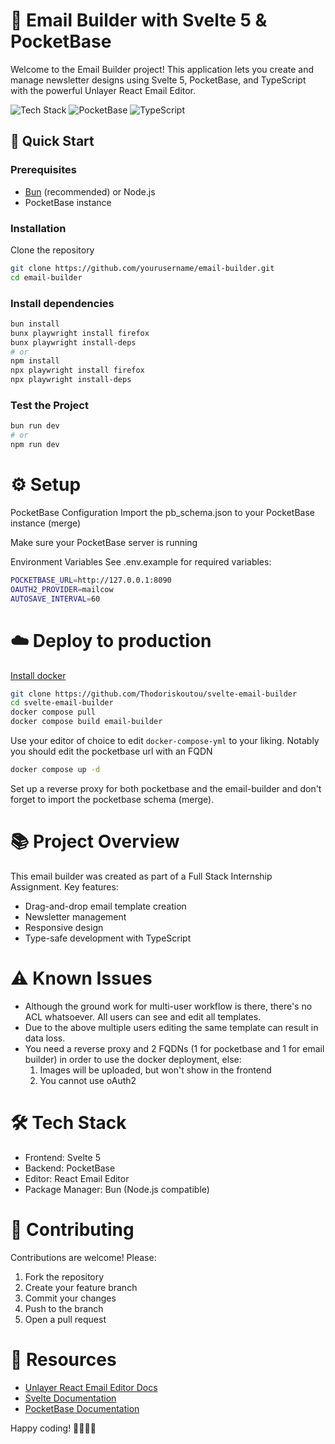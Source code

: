 # 📧 Email Builder with Svelte 5 & PocketBase

Welcome to the Email Builder project! This application lets you create and manage newsletter designs using Svelte 5, PocketBase, and TypeScript with the powerful Unlayer React Email Editor.

![Tech Stack](https://img.shields.io/badge/Svelte-5-FF3E00?logo=svelte)
![PocketBase](https://img.shields.io/badge/PocketBase-DB-2C4D7E)
![TypeScript](https://img.shields.io/badge/TypeScript-4.9.5-3178C6?logo=typescript)

## 🚀 Quick Start

### Prerequisites
- [Bun](https://bun.sh/) (recommended) or Node.js
- PocketBase instance

### Installation
Clone the repository
```bash
git clone https://github.com/yourusername/email-builder.git
cd email-builder

```
### Install dependencies
```bash
bun install
bunx playwright install firefox
bunx playwright install-deps
# or
npm install
npx playwright install firefox
npx playwright install-deps
```
### Test the Project
```bash
bun run dev
# or
npm run dev
```

# ⚙️ Setup
PocketBase Configuration
Import the pb_schema.json to your PocketBase instance (merge)

Make sure your PocketBase server is running

Environment Variables
See .env.example for required variables:
```bash
POCKETBASE_URL=http://127.0.0.1:8090
OAUTH2_PROVIDER=mailcow
AUTOSAVE_INTERVAL=60
```

# ☁️ Deploy to production
[Install docker](https://docs.docker.com/engine/install/)

```bash
git clone https://github.com/Thodoriskoutou/svelte-email-builder
cd svelte-email-builder
docker compose pull
docker compose build email-builder
```

Use your editor of choice to edit `docker-compose-yml` to your liking. Notably you should edit the pocketbase url with an FQDN

```bash
docker compose up -d
```

Set up a reverse proxy for both pocketbase and the email-builder and don't forget to import the pocketbase schema (merge).

# 📚 Project Overview
This email builder was created as part of a Full Stack Internship Assignment. Key features:

- Drag-and-drop email template creation
- Newsletter management
- Responsive design
- Type-safe development with TypeScript

# ⚠️ Known Issues

- Although the ground work for multi-user workflow is there, there's no ACL whatsoever. All users can see and edit all templates.
- Due to the above multiple users editing the same template can result in data loss.
- You need a reverse proxy and 2 FQDNs (1 for pocketbase and 1 for email builder) in order to use the docker deployment, else:
  1. Images will be uploaded, but won't show in the frontend
  2. You cannot use oAuth2

# 🛠️ Tech Stack
- Frontend: Svelte 5
- Backend: PocketBase
- Editor: React Email Editor
- Package Manager: Bun (Node.js compatible)

# 🔄 Contributing
Contributions are welcome! Please:

1. Fork the repository
2. Create your feature branch
3. Commit your changes
4. Push to the branch
5. Open a pull request

# 📧 Resources
- [Unlayer React Email Editor Docs](https://docs.unlayer.com/builder/react-component)
- [Svelte Documentation](https://svelte.dev/docs)
- [PocketBase Documentation](https://pocketbase.io/docs/)

Happy coding! 👨‍💻👩‍💻